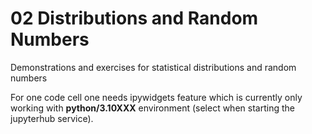 # 02 Distributions and Random Numbers 


Demonstrations and exercises for statistical distributions and random numbers

For one code cell one needs ipywidgets feature which is currently only working with **python/3.10XXX** environment (select when starting the jupyterhub service).



